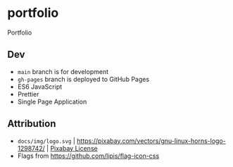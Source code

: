 # portfolio

Portfolio

## Dev

- `main` branch is for development
- `gh-pages` branch is deployed to GitHub Pages
- ES6 JavaScript
- Prettier
- Single Page Application

## Attribution

- `docs/img/logo.svg` | https://pixabay.com/vectors/gnu-linux-horns-logo-1298742/ | [Pixabay License](https://pixabay.com/service/license/)
- Flags from https://github.com/lipis/flag-icon-css